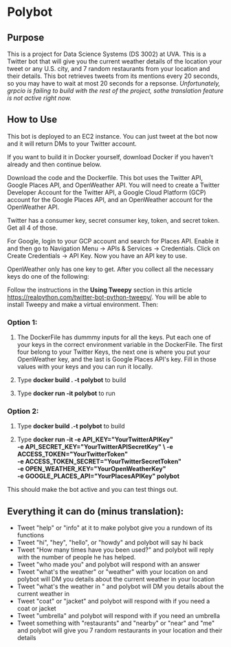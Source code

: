 # Polybot

## Purpose

This is a project for Data Science Systems (DS 3002) at UVA. This is a Twitter bot that will give you the current weather details of the location your tweet or any U.S. city,  and 7 random restaurants from your location and their details. This bot retrieves tweets from its mentions every 20 seconds, so you may have to wait at most 20 seconds for a repsonse. *Unfortunately, grpcio is failing to build with the rest of the project, sothe translation feature is not active right now.*

## How to Use

This bot is deployed to an EC2 instance. You can just tweet at the bot now and it will return DMs to your Twitter account.

If you want to build it in Docker yourself, download Docker if you haven't already and then continue below.

Download the code and the Dockerfile. This bot uses the Twitter API, Google Places API, and OpenWeather API. You will need to create a Twitter Developer Account for the Twitter API, a Google Cloud Platform (GCP) account for the Google Places API, and an OpenWeather account for the OpenWeather API. 

Twitter has a consumer key, secret consumer key, token, and secret token. Get all 4 of those. 

For Google, login to your GCP account and search for Places API. Enable it and then go to Navigation Menu -> APIs & Services -> Credentials. Click on Create Credentials -> API Key. Now you have an API key to use. 

OpenWeather only has one key to get. After you collect all the necessary keys do one of the following:

Follow the instructions in the **Using Tweepy** section in this article https://realpython.com/twitter-bot-python-tweepy/. You will be able to install Tweepy and make a virtual environment. Then:

### Option 1:

1. The DockerFile has dummmy inputs for all the keys. Put each one of your keys in the correct environment variable in the DockerFile. The first four belong to your Twitter Keys, the next one is where you put your OpenWeather key, and the last is Google Places API's key. Fill in those values with your keys and you can run it locally.

2. Type **docker build . -t polybot** to build

3. Type **docker run -it polybot** to run

### Option 2:

1. Type **docker build .-t polybot** to build

2. Type **docker run -it -e API_KEY="YourTwitterAPIKey" \
  -e API_SECRET_KEY="YourTwitterAPISecretKey" \ 
  -e ACCESS_TOKEN="YourTwitterToken" \
  -e ACCESS_TOKEN_SECRET="YourTwitterSecretToken" \
  -e OPEN_WEATHER_KEY="YourOpenWeatherKey" \
  -e GOOGLE_PLACES_API="YourPlacesAPIKey" polybot**

This should make the bot active and you can test things out.



## Everything it can do (minus translation):

- Tweet "help" or "info" at it to make polybot give you a rundown of its functions
- Tweet "hi", "hey", "hello", or "howdy" and polybot will say hi back
- Tweet "How many times have you been used?" and polybot will reply with the number of people he has helped.
- Tweet "who made you" and polybot will respond with an answer
- Tweet "what's the weather" or "weather" with your location on and polybot will DM you details about the current weather in your location
- Tweet "what's the weather in <location>" and polybot will DM you details about the current weather in <location>
- Tweet "coat" or "jacket" and polybot will respond with if you need a coat or jacket
- Tweet "umbrella" and polybot will respond with if you need an umbrella
- Tweet something with "restaurants" and "nearby" or "near" and "me" and polybot will give you 7 random restaurants in your location and their details



